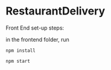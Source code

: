 # RestaurantDelivery


Front End set-up steps:

in the frontend folder, run

`
npm install
`

`npm start`
